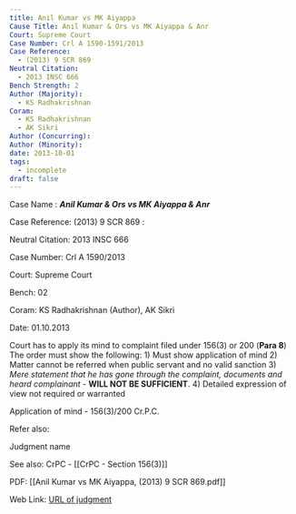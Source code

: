 ```yaml
---
title: Anil Kumar vs MK Aiyappa
Cause Title: Anil Kumar & Ors vs MK Aiyappa & Anr
Court: Supreme Court
Case Number: Crl A 1590-1591/2013
Case Reference:
  - (2013) 9 SCR 869
Neutral Citation:
  - 2013 INSC 666
Bench Strength: 2
Author (Majority):
  - KS Radhakrishnan
Coram:
  - KS Radhakrishnan
  - AK Sikri
Author (Concurring): 
Author (Minority): 
date: 2013-10-01
tags:
  - incomplete
draft: false
---
```

Case Name : ***Anil Kumar & Ors vs MK Aiyappa & Anr***

Case Reference: (2013) 9 SCR 869 :  

Neutral Citation: 2013 INSC 666

Case Number: Crl A 1590/2013

Court: Supreme Court

Bench: 02

Coram: KS Radhakrishnan (Author), AK Sikri

Date: 01.10.2013

Court has to apply its mind to complaint filed under 156(3) or 200 (**Para 8**)
The order must show the following:
	1) Must show application of mind
	2) Matter cannot be referred when public servant and no valid sanction
	3) *Mere statement that he has gone through the complaint, documents and heard complainant* - **WILL NOT BE SUFFICIENT**.
	4) Detailed expression of view not required or warranted

Application of mind - 156(3)/200 Cr.P.C.

Refer also:

Judgment name

See also:
CrPC - [[CrPC - Section 156(3)]]

PDF:
[[Anil Kumar vs MK Aiyappa, (2013) 9 SCR 869.pdf]]

Web Link: <a href="/All judgments/Anil Kumar vs MK Aiyappa, (2013) 9 SCR 869.pdf" target="_blank">URL of judgment</a>
